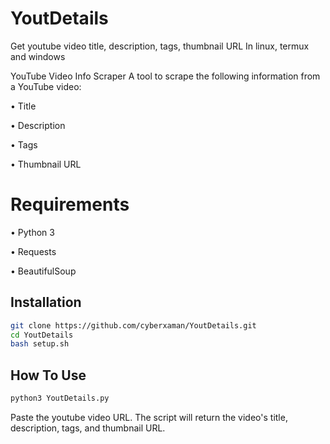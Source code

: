 
# YoutDetails

Get youtube video title, description, tags, thumbnail URL In linux, termux and windows 

YouTube Video Info Scraper
A tool to scrape the following information from a YouTube video:

• Title

• Description

• Tags

• Thumbnail URL


# Requirements


• Python 3

• Requests

• BeautifulSoup
## Installation


```bash
git clone https://github.com/cyberxaman/YoutDetails.git
cd YoutDetails
bash setup.sh
```

## How To Use 

```bash
python3 YoutDetails.py
 ```

Paste the youtube video URL. The script will return the video's title, description, tags, and thumbnail URL.

